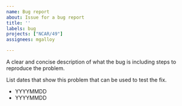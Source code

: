 ```yaml
---
name: Bug report
about: Issue for a bug report
title: ''
labels: bug
projects: ["NCAR/49"]
assignees: mgalloy

---
```


A clear and concise description of what the bug is including steps to reproduce the problem.

List dates that show this problem that can be used to test the fix.

- YYYYMMDD
- YYYYMMDD

